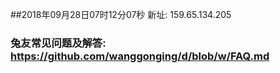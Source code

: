 ##2018年09月28日07时12分07秒 新址: 159.65.134.205
### 兔友常见问题及解答: https://github.com/wanggonging/d/blob/w/FAQ.md
